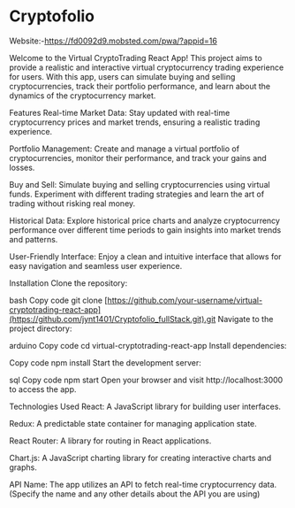 # Cryptofolio

Website:-https://fd0092d9.mobsted.com/pwa/?appid=16


Welcome to the Virtual CryptoTrading React App! This project aims to provide a realistic and interactive virtual cryptocurrency trading experience for users. With this app, users can simulate buying and selling cryptocurrencies, track their portfolio performance, and learn about the dynamics of the cryptocurrency market.

Features
Real-time Market Data: Stay updated with real-time cryptocurrency prices and market trends, ensuring a realistic trading experience.

Portfolio Management: Create and manage a virtual portfolio of cryptocurrencies, monitor their performance, and track your gains and losses.

Buy and Sell: Simulate buying and selling cryptocurrencies using virtual funds. Experiment with different trading strategies and learn the art of trading without risking real money.

Historical Data: Explore historical price charts and analyze cryptocurrency performance over different time periods to gain insights into market trends and patterns.

User-Friendly Interface: Enjoy a clean and intuitive interface that allows for easy navigation and seamless user experience.

Installation
Clone the repository:

bash
Copy code
git clone [https://github.com/your-username/virtual-cryptotrading-react-app](https://github.com/jynt1401/Cryptofolio_fullStack.git).git
Navigate to the project directory:

arduino
Copy code
cd virtual-cryptotrading-react-app
Install dependencies:

Copy code
npm install
Start the development server:

sql
Copy code
npm start
Open your browser and visit http://localhost:3000 to access the app.

Technologies Used
React: A JavaScript library for building user interfaces.

Redux: A predictable state container for managing application state.

React Router: A library for routing in React applications.

Chart.js: A JavaScript charting library for creating interactive charts and graphs.

API Name: The app utilizes an API to fetch real-time cryptocurrency data. (Specify the name and any other details about the API you are using)
